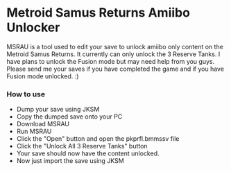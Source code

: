 # Metroid Samus Returns Amiibo Unlocker #

MSRAU is a tool used to edit your save to unlock amiibo only content on the Metroid Samus Returns.
It currently can only unlock the 3 Reserve Tanks. 
I have plans to unlock the Fusion mode but may need help from you guys.
Please send me your saves if you have completed the game and if you have Fusion mode unlocked. :)

### How to use ###
* Dump your save using JKSM
* Copy the dumped save onto your PC
* Download MSRAU
* Run MSRAU
* Click the "Open" button and open the pkprfl.bmmssv file
* Click the "Unlock All 3 Reserve Tanks" button
* Your save should now have the content unlocked. 
* Now just import the save using JKSM
